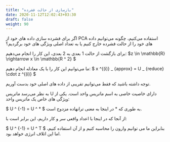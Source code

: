 ```yaml
---
title: "بازسازی از حالت فشرده"
date: 2020-11-12T12:02:43+03:30
draft: false
weight: 90
---
```


اگر برای فشرده سازی داده های خود از PCA استفاده می‌کنیم،
چگونه می‌توانیم داده های خود را از حالت فشرده خارج کنیم یا به تعداد اصلی ویژگی های خود برگردیم؟

برای بازگشت از حالت 1 بعدی به 2 بعدی، این کار را انجام می‌دهیم:
$z \in \mathbb{R} \rightarrow x \in \mathbb{R ^ 2} $


ما می‌توانیم این کار را با یک معادله انجام دهیم:
$
x ^{(i)} _ {approx} = U _ {reduce} \cdot  z ^{(i)}
$

توجه داشته باشید که فقط می‌توانیم تقریبی از داده های اصلی خود بدست آوریم.

به نظر می‌رسد ماتریس U دارای خاصیت خاصی به اسم ماتریس واحد است.
یکی از ویژگی های خاص یک ماتریس واحد:

$
U ^ {-1} = U ^ * 
$ 
به طوری که * در اینجا به معنی ترانهاده مزدوج است.

از آنجا که در اینجا با اعداد واقعی سر و کار داریم، این برابر است با:

$
U ^ {-1} = U ^ T 
$ 
بنابراین ما می توانیم وارون را محاسبه کنیم و از آن استفاده کنیم، اما این اتلاف انرژی خواهد بود.